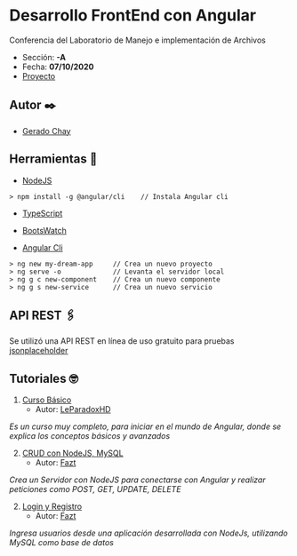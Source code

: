 # **Desarrollo FrontEnd con Angular**
Conferencia del Laboratorio de Manejo e implementación de Archivos 
- Sección: **-A**
- Fecha: **07/10/2020**
- [Proyecto](https://github.com/gerchay/nombre-de-mi-proyecto.git)

## Autor ✒️
- [Gerado Chay](https://github.com/gerchay) 


## Herramientas  🚀

- [NodeJS](https://nodejs.org/es/download)
```
> npm install -g @angular/cli    // Instala Angular cli
```
- [TypeScript](https://www.typescriptlang.org/)

- [BootsWatch](https://bootswatch.com/)

- [Angular Cli](https://cli.angular.io/)
```
> ng new my-dream-app     // Crea un nuevo proyecto
> ng serve -o             // Levanta el servidor local
> ng g c new-component    // Crea un nuevo componente
> ng g s new-service      // Crea un nuevo servicio
```

## API REST 🖇️

Se utilizó una API REST en línea de uso gratuito para pruebas [jsonplaceholder](https://jsonplaceholder.typicode.com/)
 


## Tutoriales 🤓
1. [Curso Básico](https://www.youtube.com/playlist?list=PLezsbUDiwcpmhNiMzVPYJXV0Rqn71G4PU)
    - Autor: [LeParadoxHD](https://www.youtube.com/c/LeParadoxHD) 

*Es un curso muy completo, para iniciar en el mundo de Angular, donde se explica los conceptos básicos y avanzados*

2. [CRUD con NodeJS, MySQL](https://youtu.be/lxYB79ANJM8)
    - Autor: [Fazt](https://www.youtube.com/channel/UCX9NJ471o7Wie1DQe94RVIg) 

*Crea un Servidor con NodeJS para conectarse con Angular y realizar peticiones como POST, GET, UPDATE, DELETE*

2. [Login y Registro](https://youtu.be/qJ5R9WTW0_E)
    - Autor: [Fazt](https://www.youtube.com/channel/UCX9NJ471o7Wie1DQe94RVIg) 

*Ingresa usuarios desde una aplicación desarrollada con NodeJs, utilizando MySQL como base de datos*
